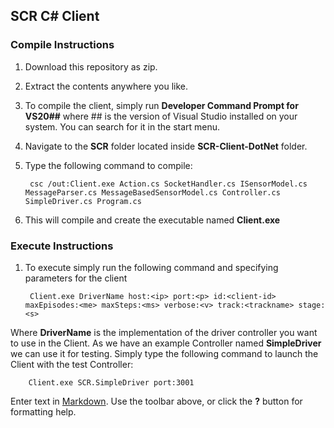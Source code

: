 ## SCR C# Client

### Compile Instructions
1. Download this repository as zip.
2. Extract the contents anywhere you like.
3. To compile the client, simply run **Developer Command Prompt for VS20##** where ## is the version of Visual Studio installed on your system. You can search for it in the start menu.
4. Navigate to the **SCR** folder located inside **SCR-Client-DotNet** folder.
5. Type the following command to compile: 

		csc /out:Client.exe Action.cs SocketHandler.cs ISensorModel.cs MessageParser.cs MessageBasedSensorModel.cs Controller.cs SimpleDriver.cs Program.cs
6. This will compile and create the executable named **Client.exe**

### Execute Instructions
1. To execute simply run the following command and specifying parameters for the client

		Client.exe DriverName host:<ip> port:<p> id:<client-id> maxEpisodes:<me> maxSteps:<ms> verbose:<v> track:<trackname> stage:<s>
        
Where **DriverName** is the implementation of the driver controller you want to use in the Client. As we have an example Controller named **SimpleDriver** we can use it for testing. Simply type the following command to launch the Client with the test Controller:

		Client.exe SCR.SimpleDriver port:3001
 


Enter text in [Markdown](http://daringfireball.net/projects/markdown/). Use the toolbar above, or click the **?** button for formatting help.
